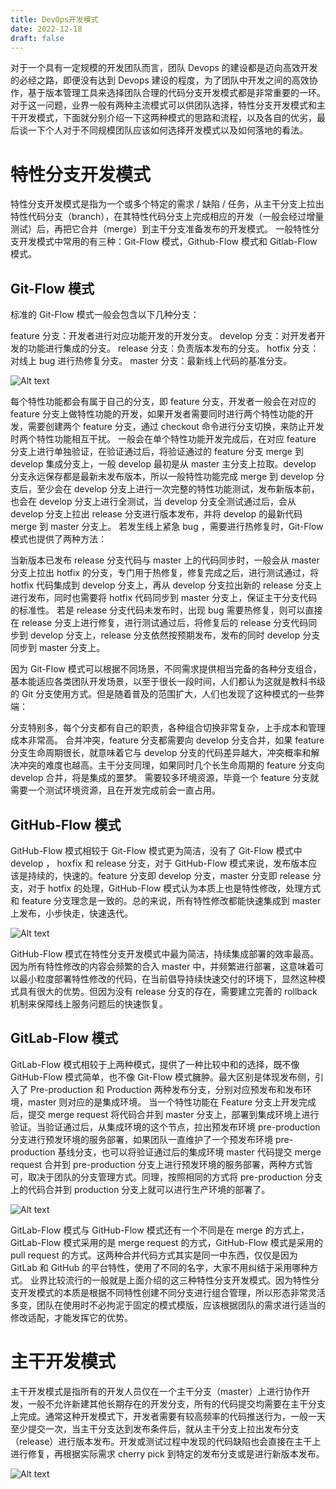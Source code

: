 ```yaml
---
title: DevOps开发模式
date: 2022-12-18
draft: false
---
```

对于一个具有一定规模的开发团队而言，团队 Devops 的建设都是迈向高效开发的必经之路，即便没有达到 Devops 建设的程度，为了团队中开发之间的高效协作，基于版本管理工具来选择团队合理的代码分支开发模式都是非常重要的一环。对于这一问题，业界一般有两种主流模式可以供团队选择，特性分支开发模式和主干开发模式，下面就分别介绍一下这两种模式的思路和流程，以及各自的优劣，最后谈一下个人对于不同规模团队应该如何选择开发模式以及如何落地的看法。


# 特性分支开发模式

特性分支开发模式是指为一个或多个特定的需求 / 缺陷 / 任务，从主干分支上拉出特性代码分支（branch），在其特性代码分支上完成相应的开发（一般会经过增量测试）后，再把它合并（merge）到主干分支准备发布的开发模式。
一般特性分支开发模式中常用的有三种：Git-Flow 模式，Github-Flow 模式和 Gitlab-Flow 模式。

## Git-Flow 模式
标准的 Git-Flow 模式一般会包含以下几种分支：

feature 分支：开发者进行对应功能开发的开发分支。
develop 分支：对开发者开发的功能进行集成的分支。
release 分支：负责版本发布的分支。
hotfix 分支：对线上 bug 进行热修复分支。
master 分支：最新线上代码的基准分支。

![Alt text](/images/devops/image-1.png)

每个特性功能都会有属于自己的分支，即 feature 分支，开发者一般会在对应的 feature 分支上做特性功能的开发，如果开发者需要同时进行两个特性功能的开发，需要创建两个 feature 分支，通过 checkout 命令进行分支切换，来防止开发时两个特性功能相互干扰。
一般会在单个特性功能开发完成后，在对应 feature 分支上进行单独验证，在验证通过后，将验证通过的 feature 分支 merge 到 develop 集成分支上，一般 develop  最初是从 master 主分支上拉取。develop 分支永远保存都是最新未发布版本，所以一般特性功能完成 merge 到 develop 分支后，至少会在 develop 分支上进行一次完整的特性功能测试，发布新版本前，也会在 develop 分支上进行全测试，当 develop 分支全测试通过后，会从 develop 分支上拉出 release 分支进行版本发布，并将 develop 的最新代码 merge 到 master 分支上。
若发生线上紧急 bug ，需要进行热修复时，Git-Flow 模式也提供了两种方法：

当新版本已发布  release 分支代码与 master 上的代码同步时，一般会从 master 分支上拉出 hotfix 的分支，专门用于热修复，修复完成之后，进行测试通过，将 hotfix 代码集成到 develop 分支上，再从 develop 分支拉出新的 release 分支上进行发布，同时也需要将 hotfix 代码同步到 master 分支上，保证主干分支代码的标准性。
若是 release 分支代码未发布时，出现 bug 需要热修复，则可以直接在 release 分支上进行修复，进行测试通过后，将修复后的 release 分支代码同步到 develop 分支上，release 分支依然按预期发布，发布的同时 develop 分支同步到 master 分支上。

因为 Git-Flow 模式可以根据不同场景，不同需求提供相当完备的各种分支组合，基本能适应各类团队开发场景，以至于很长一段时间，人们都认为这就是教科书级的 Git 分支使用方式。但是随着普及的范围扩大，人们也发现了这种模式的一些弊端：

分支特别多，每个分支都有自己的职责，各种组合切换非常复杂，上手成本和管理成本非常高。
合并冲突，feature 分支都需要向 develop 分支合并，如果 feature 分支生命周期很长，就意味着它与 develop 分支的代码差异越大，冲突概率和解决冲突的难度也越高。主干分支同理，如果同时几个长生命周期的 feature 分支向 develop 合并，将是集成的噩梦。
需要较多环境资源，毕竟一个 feature 分支就需要一个测试环境资源，且在开发完成前会一直占用。

## GitHub-Flow 模式
GitHub-Flow 模式相较于 Git-Flow 模式更为简洁，没有了 Git-Flow 模式中 develop ， hoxfix 和 release 分支，对于 GitHub-Flow 模式来说，发布版本应该是持续的，快速的。feature 分支即 develop 分支，master 分支即 release 分支，对于 hotfix 的处理，GitHub-Flow 模式认为本质上也是特性修改，处理方式和 feature 分支理念是一致的。总的来说，所有特性修改都能快速集成到 master 上发布，小步快走，快速迭代。

![Alt text](/images/devops/image-2.png)

GitHub-Flow 模式在特性分支开发模式中最为简洁，持续集成部署的效率最高。因为所有特性修改的内容会频繁的合入 master 中，并频繁进行部署，这意味着可以最小粒度部署特性修改的代码，在当前倡导持续快速交付的环境下，显然这种模式具有很大的优势。但因为没有 release 分支的存在，需要建立完善的 rollback 机制来保障线上服务问题后的快速恢复。

## GitLab-Flow 模式

GitLab-Flow 模式相较于上两种模式，提供了一种比较中和的选择，既不像 GitHub-Flow 模式简单，也不像 Git-Flow 模式臃肿。最大区别是体现发布侧，引入了 Pre-production 和 Production 两种发布分支，分别对应预发布和发布环境，master 则对应的是集成环境。
当一个特性功能在 Feature 分支上开发完成后，提交 merge request 将代码合并到 master 分支上，部署到集成环境上进行验证。当验证通过后，从集成环境的这个节点，拉出预发布环境 pre-production 分支进行预发环境的服务部署，如果团队一直维护了一个预发布环境 pre-production 基线分支，也可以将验证通过后的集成环境 master 代码提交 merge request 合并到 pre-production 分支上进行预发环境的服务部署，两种方式皆可，取决于团队的分支管理方式。同理，按照相同的方式将 pre-production 分支上的代码合并到 production 分支上就可以进行生产环境的部署了。

![Alt text](/images/devops/image-3.png)

GitLab-Flow 模式与 GitHub-Flow 模式还有一个不同是在 merge 的方式上，GitLab-Flow 模式采用的是 merge request 的方式，GitHub-Flow 模式是采用的 pull request 的方式。这两种合并代码方式其实是同一中东西，仅仅是因为 GitLab 和 GitHub 的平台特性，使用了不同的名字，大家不用纠结于采用哪种方式。
业界比较流行的一般就是上面介绍的这三种特性分支开发模式。因为特性分支开发模式的本质是根据不同特性创建不同分支进行组合管理，所以形态非常灵活多变，团队在使用时不必拘泥于固定的模式模版，应该根据团队的需求进行适当的修改适配，才能发挥它的优势。

# 主干开发模式
主干开发模式是指所有的开发人员仅在一个主干分支（master）上进行协作开发，一般不允许新建其他长期存在的开发分支，所有的代码提交均需要在主干分支上完成。通常这种开发模式下，开发者需要有较高频率的代码推送行为，一般一天至少提交一次，当主干分支达到发布条件后，就从主干分支上拉出发布分支（release）进行版本发布。开发或测试过程中发现的代码缺陷也会直接在主干上进行修复，再根据实际需求 cherry pick 到特定的发布分支或是进行新版本发布。

![Alt text](/images/devops/image-4.png)